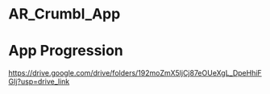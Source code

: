 # AR_Crumbl_App
 
# App Progression
https://drive.google.com/drive/folders/192moZmX5ljCj87eOUeXgL_DpeHhiFGIj?usp=drive_link
